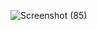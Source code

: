 

![Screenshot (85)](https://user-images.githubusercontent.com/57508223/196365351-e4d13a2e-678b-44e9-90e0-e56499f56d92.png)

